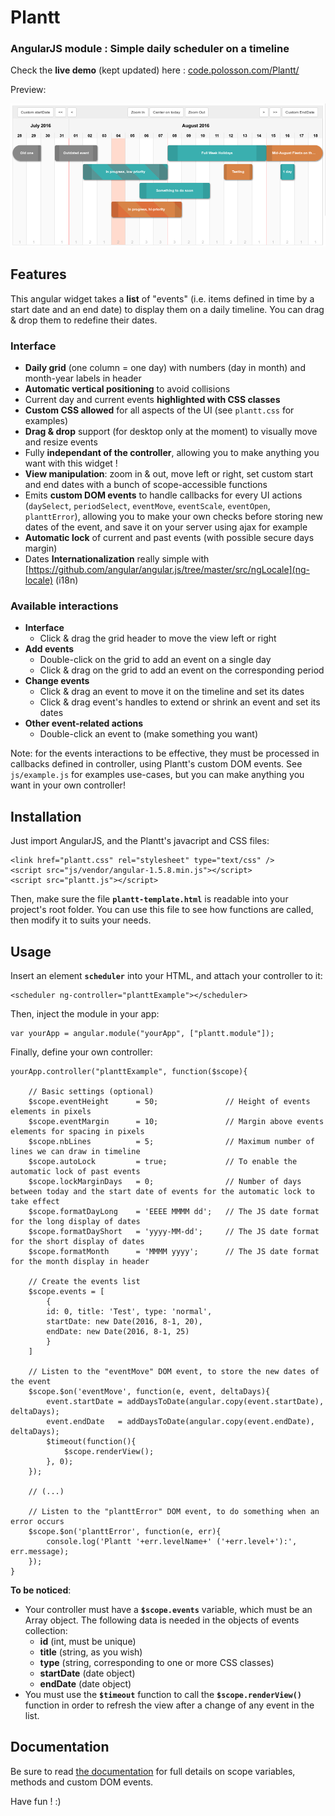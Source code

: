 # Plantt

### AngularJS module : Simple daily scheduler on a timeline

Check the **live demo** (kept updated) here : [code.polosson.com/Plantt/](http://www.code.polosson.com/Plantt/)

Preview:

![Screenshot of scheduler](screenshot.png)


## Features

This angular widget takes a **list** of "events" (i.e. items defined in time by a start date and an end date) to display them on a daily timeline. You can drag & drop them to redefine their dates.


### Interface
 - **Daily grid** (one column = one day) with numbers (day in month) and month-year labels in header
 - **Automatic vertical positioning** to avoid collisions
 - Current day and current events **highlighted with CSS classes**
 - **Custom CSS allowed** for all aspects of the UI (see `plantt.css` for examples)
 - **Drag & drop** support (for desktop only at the moment) to visually move and resize events
 - Fully **independant of the controller**, allowing you to make anything you want with this widget !
 - **View manipulation**: zoom in & out, move left or right, set custom start and end dates with a bunch of scope-accessible functions
 - Emits **custom DOM events** to handle callbacks for every UI actions (`daySelect`, `periodSelect`, `eventMove`, `eventScale`, `eventOpen`, `planttError`), allowing you to make your own checks before storing new dates of the event, and save it on your server using ajax for example
 - **Automatic lock** of current and past events (with possible secure days margin)
 - Dates **Internationalization** really simple with [https://github.com/angular/angular.js/tree/master/src/ngLocale](ng-locale) (i18n)


### Available interactions

 - **Interface**
   - Click & drag the grid header to move the view left or right
 - **Add events**
   - Double-click on the grid to add an event on a single day
   - Click & drag on the grid to add an event on the corresponding period
 - **Change events**
   - Click & drag an event to move it on the timeline and set its dates
   - Click & drag event's handles to extend or shrink an event and set its dates
 - **Other event-related actions**
   - Double-click an event to (make something you want)

Note: for the events interactions to be effective, they must be processed in callbacks defined in controller, using Plantt's custom DOM events.
See `js/example.js` for examples use-cases, but you can make anything you want in your own controller!


## Installation

Just import AngularJS, and the Plantt's javacript and CSS files:

    <link href="plantt.css" rel="stylesheet" type="text/css" />
    <script src="js/vendor/angular-1.5.8.min.js"></script>
    <script src="plantt.js"></script>

Then, make sure the file **`plantt-template.html`** is readable into your project's root folder. You can use this file
to see how functions are called, then modify it to suits your needs.


## Usage

Insert an element **`scheduler`** into your HTML, and attach your controller to it:

    <scheduler ng-controller="planttExample"></scheduler>

Then, inject the module in your app:

	var yourApp = angular.module("yourApp", ["plantt.module"]);

Finally, define your own controller:

	yourApp.controller("planttExample", function($scope){

		// Basic settings (optional)
		$scope.eventHeight		= 50;				// Height of events elements in pixels
		$scope.eventMargin		= 10;				// Margin above events elements for spacing in pixels
		$scope.nbLines			= 5;				// Maximum number of lines we can draw in timeline
		$scope.autoLock			= true;				// To enable the automatic lock of past events
		$scope.lockMarginDays	= 0;				// Number of days between today and the start date of events for the automatic lock to take effect
		$scope.formatDayLong	= 'EEEE MMMM dd';	// The JS date format for the long display of dates
		$scope.formatDayShort	= 'yyyy-MM-dd';		// The JS date format for the short display of dates
		$scope.formatMonth		= 'MMMM yyyy';		// The JS date format for the month display in header

		// Create the events list
		$scope.events = [
		    {
			id: 0, title: 'Test', type: 'normal',
			startDate: new Date(2016, 8-1, 20),
			endDate: new Date(2016, 8-1, 25)
		    }
		]

		// Listen to the "eventMove" DOM event, to store the new dates of the event
		$scope.$on('eventMove', function(e, event, deltaDays){
			event.startDate = addDaysToDate(angular.copy(event.startDate), deltaDays);
			event.endDate	= addDaysToDate(angular.copy(event.endDate), deltaDays);
			$timeout(function(){
				$scope.renderView();
			}, 0);
		});

		// (...)

		// Listen to the "planttError" DOM event, to do something when an error occurs
		$scope.$on('planttError', function(e, err){
			console.log('Plantt '+err.levelName+' ('+err.level+'):', err.message);
		});
	}

**To be noticed**:
  - Your controller must have a **`$scope.events`** variable, which must be an Array object. The following data is needed in the objects of events collection:
    - **id** (int, must be unique)
    - **title** (string, as you wish)
    - **type** (string, corresponding to one or more CSS classes)
    - **startDate** (date object)
    - **endDate** (date object)
  - You must use the **`$timeout`** function to call the **`$scope.renderView()`** function in order to refresh the view after a change of any event in the list.

## Documentation

Be sure to read [the documentation](http://www.code.polosson.com/Plantt/#doc) for full details on scope variables, methods and custom DOM events.

Have fun ! :)
